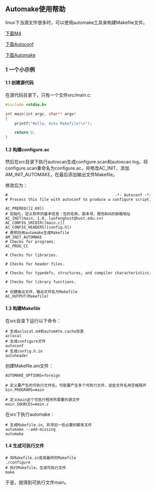 ## Automake使用帮助

linux下当源文件很多时，可以使用automake工具来构建Makefile文件。

[下载M4](http://ftp.gnu.org/gnu/m4/)

[下载Autoconf](https://ftp.gnu.org/gnu/autoconf/)

[下载Automake](http://ftp.gnu.org/gnu/automake/)

### 1 一个小示例

#### 1.1 创建源代码

在源代码目录下，只有一个文件src/main.c:

``` C
#include <stdio.h>

int main(int argc, char** argv)
{
	printf("Hello, Auto Makefile!\n");

	return 0;
}
```

#### 1.2 构建configure.ac

然后在src目录下执行autoscan生成configure.scan和autoscan.log，将configure.scan重命名为configure.ac，并修改AC_INIT，添加AM_INIT_AUTOMAKE，在最后添加输出文件Makefile。

修改后为：
```
#                                               -*- Autoconf -*-
# Process this file with autoconf to produce a configure script.

AC_PREREQ([2.69])
# 初始化，定义软件的基本信息：包的名称、版本号、报告BUG的邮箱地址
AC_INIT(main, 1.0, luofenghust@hust.edu.cn)
AC_CONFIG_SRCDIR([main.c])
AC_CONFIG_HEADERS([config.h])
# 表明将用automake生成Makefile
AM_INIT_AUTOMAKE
# Checks for programs.
AC_PROG_CC

# Checks for libraries.

# Checks for header files.

# Checks for typedefs, structures, and compiler characteristics.

# Checks for library functions.

# 创建输出文件，输出文件名为Makefile
AC_OUTPUT(Makefile)
```

#### 1.3 构建Makefile

在src目录下运行以下命令：

```
# 生成aclocal.m4和autom4te.cache目录
aclocal
# 生成configure文件
autoconf
# 生成config.h.in
autoheader
```

创建Makefile.am文件：

```
AUTOMAKE_OPTIONS=foreign

# 定义要产生的可执行文件名，可能要产生多个可执行文件，这些文件名用空格隔开
bin_PROGRAMS=main

# 定义main这个可执行程序所需要的源文件
main_SOURCES=main.c
```

在src下执行automake：

```
# 生成Makefile.in，并添加一些必要的脚本文件
automake --add-missing
automake
```

#### 1.4 生成可执行文件

```
# 将Makefile.in变成最终的Makefile
./configure
# 执行Makefile，生成可执行文件
make
```

于是，就得到可执行文件main。
